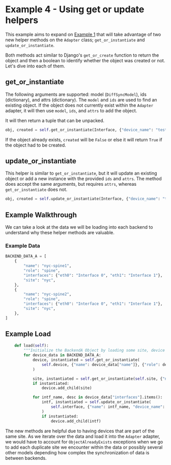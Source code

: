 # Example 4 - Using get or update helpers

This example aims to expand on [Example 1](https://github.com/networktocode/diffsync/tree/main/examples/01-multiple-data-sources/README.md) that will take advantage of two new helper methods on the `Adapter` class; `get_or_instantiate` and `update_or_instantiate`.

Both methods act similar to Django's `get_or_create` function to return the object and then a boolean to identify whether the object was created or not. Let's dive into each of them.

## get_or_instantiate

The following arguments are supported: model (`DiffSyncModel`), ids (dictionary), and attrs (dictionary). The `model` and `ids` are used to find an existing object. If the object does not currently exist within the `Adapter` adapter, it will then use `model`, `ids`, and `attrs` to add the object.

It will then return a tuple that can be unpacked.

```python
obj, created = self.get_or_instantiate(Interface, {"device_name": "test100", "name": "eth0"}, {"description": "Test description"})
```

If the object already exists, `created` will be `False` or else it will return `True` if the object had to be created.

## update_or_instantiate

This helper is similar to `get_or_instantiate`, but it will update an existing object or add a new instance with the provided `ids` and `attrs`. The method does accept the same arguments, but requires `attrs`, whereas `get_or_instantiate` does not.

```python
obj, created = self.update_or_instantiate(Interface, {"device_name": "test100", "name": "eth0"}, {"description": "Test description"})
```

## Example Walkthrough

We can take a look at the data we will be loading into each backend to understand why these helper methods are valuable.

### Example Data

```python
BACKEND_DATA_A = [
    {
        "name": "nyc-spine1",
        "role": "spine",
        "interfaces": {"eth0": "Interface 0", "eth1": "Interface 1"},
        "site": "nyc",
    },
    {
        "name": "nyc-spine2",
        "role": "spine",
        "interfaces": {"eth0": "Interface 0", "eth1": "Interface 1"},
        "site": "nyc",
    },
]
```

## Example Load

```python
    def load(self):
        """Initialize the BackendA Object by loading some site, device and interfaces from DATA."""
        for device_data in BACKEND_DATA_A:
            device, instantiated = self.get_or_instantiate(
                self.device, {"name": device_data["name"]}, {"role": device_data["role"]}
            )

            site, instantiated = self.get_or_instantiate(self.site, {"name": device_data["site"]})
            if instantiated:
                device.add_child(site)

            for intf_name, desc in device_data["interfaces"].items():
                intf, instantiated = self.update_or_instantiate(
                    self.interface, {"name": intf_name, "device_name": device_data["name"]}, {"description": desc}
                )
                if instantiated:
                    device.add_child(intf)
```

The new methods are helpful due to having devices that are part of the same site. As we iterate over the data and load it into the `Adapter` adapter, we would have to account for `ObjectAlreadyExists` exceptions when we go to add each duplicate site we encounter within the data or possibly several other models depending how complex the synchronization of data is between backends.
